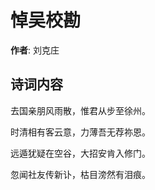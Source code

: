# 悼吴校勘

**作者**: 刘克庄

## 诗词内容

去国亲朋风雨散，惟君从步至徐州。

时清相有客云意，力薄吾无荐祢恩。

远遁犹疑在空谷，大招安肯入修门。

忽闻社友传新讣，枯目滂然有泪痕。


